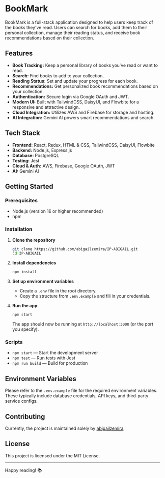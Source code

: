 # BookMark

BookMark is a full-stack application designed to help users keep track of the books they've read. Users can search for books, add them to their personal collection, manage their reading status, and receive book recommendations based on their collection.

## Features

- **Book Tracking:** Keep a personal library of books you've read or want to read.
- **Search:** Find books to add to your collection.
- **Reading Status:** Set and update your progress for each book.
- **Recommendations:** Get personalized book recommendations based on your collection.
- **Authentication:** Secure login via Google OAuth and JWT.
- **Modern UI:** Built with TailwindCSS, DaisyUI, and Flowbite for a responsive and attractive design.
- **Cloud Integration:** Utilizes AWS and Firebase for storage and hosting.
- **AI Integration:** Gemini AI powers smart recommendations and search.

## Tech Stack

- **Frontend:** React, Redux, HTML & CSS, TailwindCSS, DaisyUI, Flowbite
- **Backend:** Node.js, Express.js
- **Database:** PostgreSQL
- **Testing:** Jest
- **Cloud & Auth:** AWS, Firebase, Google OAuth, JWT
- **AI:** Gemini AI

## Getting Started

### Prerequisites

- Node.js (version 16 or higher recommended)
- npm

### Installation

1. **Clone the repository**
   ```bash
   git clone https://github.com/abigailzemira/IP-ABIGAIL.git
   cd IP-ABIGAIL
   ```

2. **Install dependencies**
   ```bash
   npm install
   ```

3. **Set up environment variables**
   - Create a `.env` file in the root directory.
   - Copy the structure from `.env.example` and fill in your credentials.

4. **Run the app**
   ```bash
   npm start
   ```

   The app should now be running at `http://localhost:3000` (or the port you specify).

### Scripts

- `npm start` — Start the development server
- `npm test` — Run tests with Jest
- `npm run build` — Build for production

## Environment Variables

Please refer to the `.env.example` file for the required environment variables. These typically include database credentials, API keys, and third-party service configs.

## Contributing

Currently, the project is maintained solely by [abigailzemira](https://github.com/abigailzemira).

## License

This project is licensed under the MIT License.

---

Happy reading! 📚
